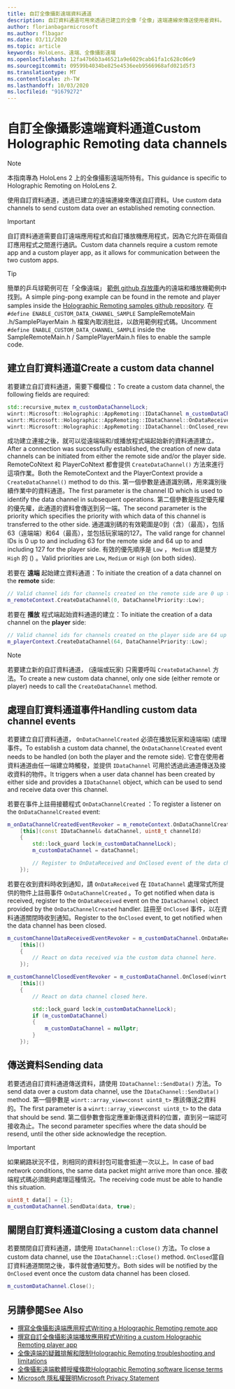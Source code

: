 ```yaml
---
title: 自訂全像攝影遠端資料通道
description: 自訂資料通道可用來透過已建立的全像「全像」遠端連線來傳送使用者資料。
author: florianbagarmicrosoft
ms.author: flbagar
ms.date: 03/11/2020
ms.topic: article
keywords: HoloLens、遠端、全像攝影遠端
ms.openlocfilehash: 12fa47b6b3a46521a9e6029cab61fa1c628c06e9
ms.sourcegitcommit: 09599b4034be825e4536eeb9566968afd021d5f3
ms.translationtype: MT
ms.contentlocale: zh-TW
ms.lasthandoff: 10/03/2020
ms.locfileid: "91679272"
---
```

# <a name="custom-holographic-remoting-data-channels"></a><span data-ttu-id="21568-104">自訂全像攝影遠端資料通道</span><span class="sxs-lookup"><span data-stu-id="21568-104">Custom Holographic Remoting data channels</span></span>

>[!NOTE]
><span data-ttu-id="21568-105">本指南專為 HoloLens 2 上的全像攝影遠端所特有。</span><span class="sxs-lookup"><span data-stu-id="21568-105">This guidance is specific to Holographic Remoting on HoloLens 2.</span></span>

<span data-ttu-id="21568-106">使用自訂資料通道，透過已建立的遠端連線來傳送自訂資料。</span><span class="sxs-lookup"><span data-stu-id="21568-106">Use custom data channels to send custom data over an established remoting connection.</span></span>

>[!IMPORTANT]
><span data-ttu-id="21568-107">自訂資料通道需要自訂遠端應用程式和自訂播放機應用程式，因為它允許在兩個自訂應用程式之間進行通訊。</span><span class="sxs-lookup"><span data-stu-id="21568-107">Custom data channels require a custom remote app and a custom player app, as it allows for communication between the two custom apps.</span></span>

>[!TIP]
><span data-ttu-id="21568-108">簡單的乒乓球範例可在「全像遠端」 [範例 github 存放庫](https://github.com/microsoft/MixedReality-HolographicRemoting-Samples)內的遠端和播放機範例中找到。</span><span class="sxs-lookup"><span data-stu-id="21568-108">A simple ping-pong example can be found in the remote and player samples inside the [Holographic Remoting samples github repository](https://github.com/microsoft/MixedReality-HolographicRemoting-Samples).</span></span> <span data-ttu-id="21568-109">在 ```#define ENABLE_CUSTOM_DATA_CHANNEL_SAMPLE``` SampleRemoteMain .h/SamplePlayerMain .h 檔案內取消批註，以啟用範例程式碼。</span><span class="sxs-lookup"><span data-stu-id="21568-109">Uncomment ```#define ENABLE_CUSTOM_DATA_CHANNEL_SAMPLE``` inside the SampleRemoteMain.h / SamplePlayerMain.h files to enable the sample code.</span></span>


## <a name="create-a-custom-data-channel"></a><span data-ttu-id="21568-110">建立自訂資料通道</span><span class="sxs-lookup"><span data-stu-id="21568-110">Create a custom data channel</span></span>


<span data-ttu-id="21568-111">若要建立自訂資料通道，需要下欄欄位：</span><span class="sxs-lookup"><span data-stu-id="21568-111">To create a custom data channel, the following fields are required:</span></span>
```cpp
std::recursive_mutex m_customDataChannelLock;
winrt::Microsoft::Holographic::AppRemoting::IDataChannel m_customDataChannel = nullptr;
winrt::Microsoft::Holographic::AppRemoting::IDataChannel::OnDataReceived_revoker m_customChannelDataReceivedEventRevoker;
winrt::Microsoft::Holographic::AppRemoting::IDataChannel::OnClosed_revoker m_customChannelClosedEventRevoker;
```

<span data-ttu-id="21568-112">成功建立連接之後，就可以從遠端端和/或播放程式端起始新的資料通道建立。</span><span class="sxs-lookup"><span data-stu-id="21568-112">After a connection was successfully established, the creation of new data channels can be initiated from either the remote side and/or the player side.</span></span> <span data-ttu-id="21568-113">RemoteCoNtext 和 PlayerCoNtext 都會提供 ```CreateDataChannel()``` 方法來進行這項作業。</span><span class="sxs-lookup"><span data-stu-id="21568-113">Both the RemoteContext and the PlayerContext provide a ```CreateDataChannel()``` method to do this.</span></span> <span data-ttu-id="21568-114">第一個參數是通道識別碼，用來識別後續作業中的資料通道。</span><span class="sxs-lookup"><span data-stu-id="21568-114">The first parameter is the channel ID which is used to identify the data channel in subsequent operations.</span></span> <span data-ttu-id="21568-115">第二個參數是指定優先權的優先權，此通道的資料會傳送到另一端。</span><span class="sxs-lookup"><span data-stu-id="21568-115">The second parameter is the priority which specifies the priority with which data of this channel is transferred to the other side.</span></span> <span data-ttu-id="21568-116">通道識別碼的有效範圍是0到（含）（最高），包括63（遠端端）和64（最高），並包括玩家端的127。</span><span class="sxs-lookup"><span data-stu-id="21568-116">The valid range for channel IDs is 0 up to and including 63 for the remote side and 64 up to and including 127 for the player side.</span></span> <span data-ttu-id="21568-117">有效的優先順序是 ```Low``` ， ```Medium``` 或是雙方 ```High``` 的 () 。</span><span class="sxs-lookup"><span data-stu-id="21568-117">Valid priorities are ```Low```, ```Medium``` or ```High``` (on both sides).</span></span>

<span data-ttu-id="21568-118">若要在 **遠端** 起始建立資料通道：</span><span class="sxs-lookup"><span data-stu-id="21568-118">To initiate the creation of a data channel on the **remote** side:</span></span>
```cpp
// Valid channel ids for channels created on the remote side are 0 up to and including 63
m_remoteContext.CreateDataChannel(0, DataChannelPriority::Low);
```

<span data-ttu-id="21568-119">若要在 **播放** 程式端起始資料通道的建立：</span><span class="sxs-lookup"><span data-stu-id="21568-119">To initiate the creation of a data channel on the **player** side:</span></span>
```cpp
// Valid channel ids for channels created on the player side are 64 up to and including 127
m_playerContext.CreateDataChannel(64, DataChannelPriority::Low);
```

>[!NOTE]
><span data-ttu-id="21568-120">若要建立新的自訂資料通道， (遠端或玩家) 只需要呼叫 ```CreateDataChannel``` 方法。</span><span class="sxs-lookup"><span data-stu-id="21568-120">To create a new custom data channel, only one side (either remote or player) needs to call the ```CreateDataChannel``` method.</span></span>

## <a name="handling-custom-data-channel-events"></a><span data-ttu-id="21568-121">處理自訂資料通道事件</span><span class="sxs-lookup"><span data-stu-id="21568-121">Handling custom data channel events</span></span>

<span data-ttu-id="21568-122">若要建立自訂資料通道， ```OnDataChannelCreated``` 必須在播放玩家和遠端端)  (處理事件。</span><span class="sxs-lookup"><span data-stu-id="21568-122">To establish a custom data channel, the ```OnDataChannelCreated``` event needs to be handled (on both the player and the remote side).</span></span> <span data-ttu-id="21568-123">它會在使用者資料通道由任一端建立時觸發，並提供 ```IDataChannel``` 可用於透過此通道傳送及接收資料的物件。</span><span class="sxs-lookup"><span data-stu-id="21568-123">It triggers when a user data channel has been created by either side and provides a ```IDataChannel``` object, which can be used to send and receive data over this channel.</span></span>

<span data-ttu-id="21568-124">若要在事件上註冊接聽程式 ```OnDataChannelCreated``` ：</span><span class="sxs-lookup"><span data-stu-id="21568-124">To register a listener on the ```OnDataChannelCreated``` event:</span></span>
```cpp
m_onDataChannelCreatedEventRevoker = m_remoteContext.OnDataChannelCreated(winrt::auto_revoke,
    [this](const IDataChannel& dataChannel, uint8_t channelId)
    {
        std::lock_guard lock(m_customDataChannelLock);
        m_customDataChannel = dataChannel;

        // Register to OnDataReceived and OnClosed event of the data channel here, see below...
    });
```

<span data-ttu-id="21568-125">若要在收到資料時收到通知，請 ```OnDataReceived``` 在 ```IDataChannel``` 處理常式所提供的物件上註冊事件 ```OnDataChannelCreated``` 。</span><span class="sxs-lookup"><span data-stu-id="21568-125">To get notified when data is received, register to the ```OnDataReceived``` event on the ```IDataChannel``` object provided by the ```OnDataChannelCreated``` handler.</span></span> <span data-ttu-id="21568-126">註冊至 ```OnClosed``` 事件，以在資料通道關閉時收到通知。</span><span class="sxs-lookup"><span data-stu-id="21568-126">Register to the ```OnClosed``` event, to get notified when the data channel has been closed.</span></span>

```cpp
m_customChannelDataReceivedEventRevoker = m_customDataChannel.OnDataReceived(winrt::auto_revoke, 
    [this]()
    {
        // React on data received via the custom data channel here.
    });

m_customChannelClosedEventRevoker = m_customDataChannel.OnClosed(winrt::auto_revoke,
    [this]()
    {
        // React on data channel closed here.

        std::lock_guard lock(m_customDataChannelLock);
        if (m_customDataChannel)
        {
            m_customDataChannel = nullptr;
        }
    });
```

## <a name="sending-data"></a><span data-ttu-id="21568-127">傳送資料</span><span class="sxs-lookup"><span data-stu-id="21568-127">Sending data</span></span>

<span data-ttu-id="21568-128">若要透過自訂資料通道傳送資料，請使用 ```IDataChannel::SendData()``` 方法。</span><span class="sxs-lookup"><span data-stu-id="21568-128">To send data over a custom data channel, use the ```IDataChannel::SendData()``` method.</span></span> <span data-ttu-id="21568-129">第一個參數是 ```winrt::array_view<const uint8_t>``` 應該傳送之資料的。</span><span class="sxs-lookup"><span data-stu-id="21568-129">The first parameter is a ```winrt::array_view<const uint8_t>``` to the data that should be send.</span></span> <span data-ttu-id="21568-130">第二個參數會指定應重新傳送資料的位置，直到另一端認可接收為止。</span><span class="sxs-lookup"><span data-stu-id="21568-130">The second parameter specifies where the data should be resend, until the other side acknowledge the reception.</span></span> 

>[!IMPORTANT]
><span data-ttu-id="21568-131">如果網路狀況不佳，則相同的資料封包可能會抵達一次以上。</span><span class="sxs-lookup"><span data-stu-id="21568-131">In case of bad network conditions, the same data packet might arrive more than once.</span></span> <span data-ttu-id="21568-132">接收端程式碼必須能夠處理這種情況。</span><span class="sxs-lookup"><span data-stu-id="21568-132">The receiving code must be able to handle this situation.</span></span>

```cpp
uint8_t data[] = {1};
m_customDataChannel.SendData(data, true);
```

## <a name="closing-a-custom-data-channel"></a><span data-ttu-id="21568-133">關閉自訂資料通道</span><span class="sxs-lookup"><span data-stu-id="21568-133">Closing a custom data channel</span></span>

<span data-ttu-id="21568-134">若要關閉自訂資料通道，請使用 ```IDataChannel::Close()``` 方法。</span><span class="sxs-lookup"><span data-stu-id="21568-134">To close a custom data channel, use the ```IDataChannel::Close()``` method.</span></span> <span data-ttu-id="21568-135">```OnClosed```當自訂資料通道關閉之後，事件就會通知雙方。</span><span class="sxs-lookup"><span data-stu-id="21568-135">Both sides will be notified by the ```OnClosed``` event once the custom data channel has been closed.</span></span>

```cpp
m_customDataChannel.Close();
```

## <a name="see-also"></a><span data-ttu-id="21568-136">另請參閱</span><span class="sxs-lookup"><span data-stu-id="21568-136">See Also</span></span>
* [<span data-ttu-id="21568-137">撰寫全像攝影遠端應用程式</span><span class="sxs-lookup"><span data-stu-id="21568-137">Writing a Holographic Remoting remote app</span></span>](holographic-remoting-create-host.md)
* [<span data-ttu-id="21568-138">撰寫自訂全像攝影遠端播放應用程式</span><span class="sxs-lookup"><span data-stu-id="21568-138">Writing a custom Holographic Remoting player app</span></span>](holographic-remoting-create-player.md)
* [<span data-ttu-id="21568-139">全像遠端的疑難排解和限制</span><span class="sxs-lookup"><span data-stu-id="21568-139">Holographic Remoting troubleshooting and limitations</span></span>](holographic-remoting-troubleshooting.md)
* [<span data-ttu-id="21568-140">全像攝影遠端軟體授權條款</span><span class="sxs-lookup"><span data-stu-id="21568-140">Holographic Remoting software license terms</span></span>](https://docs.microsoft.com//legal/mixed-reality/microsoft-holographic-remoting-software-license-terms)
* [<span data-ttu-id="21568-141">Microsoft 隱私權聲明</span><span class="sxs-lookup"><span data-stu-id="21568-141">Microsoft Privacy Statement</span></span>](https://go.microsoft.com/fwlink/?LinkId=521839)
